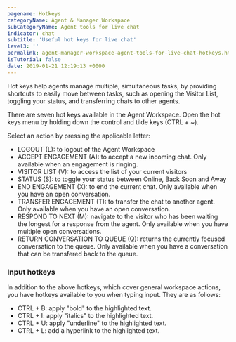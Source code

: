 ```yaml
---
pagename: Hotkeys
categoryName: Agent & Manager Workspace
subCategoryName: Agent tools for live chat
indicator: chat
subtitle: 'Useful hot keys for live chat'
level3: ''
permalink: agent-manager-workspace-agent-tools-for-live-chat-hotkeys.html
isTutorial: false
date: 2019-01-21 12:19:13 +0000
---
```


Hot keys help agents manage multiple, simultaneous tasks, by providing shortcuts to easily move between tasks, such as opening the Visitor List, toggling your status, and transferring chats to other agents.

There are seven hot keys available in the Agent Workspace. Open the hot keys menu by holding down the control and tilde keys (CTRL + \~).

Select an action by pressing the applicable letter:

* LOGOUT (L): to logout of the Agent Workspace
* ACCEPT ENGAGEMENT (A): to accept a new incoming chat. Only available when an engagement is ringing.
* VISITOR LIST (V): to access the list of your current visitors
* STATUS (S): to toggle your status between Online, Back Soon and Away
* END ENGAGEMENT (X): to end the current chat. Only available when you have an open conversation.
* TRANSFER ENGAGEMENT (T): to transfer the chat to another agent. Only available when you have an open conversation.
* RESPOND TO NEXT (M): navigate to the visitor who has been waiting the longest for a response from the agent. Only available when you have multiple open conversations.
* RETURN CONVERSATION TO QUEUE (Q): returns the currently focused conversation to the queue. Only available when you have a conversation that can be transfered back to the queue.

### Input hotkeys

In addition to the above hotkeys, which cover general workspace actions, you have hotkeys available to you when typing input. They are as follows:

* CTRL + B: apply "bold" to the highlighted text.
* CTRL + I: apply "italics" to the highlighted text.
* CTRL + U: apply "underline" to the highlighted text.
* CTRL + L: add a hyperlink to the highlighted text.


